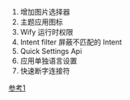 

1. 增加图片选择器 
2. 主题应用图标
3. Wify 运行时权限
4. Intent filter 屏蔽不匹配的 Intent
5. Quick Settings Api
6. 应用单独语言设置
7. 快速断字连接符



[参考1](https://guolin.blog.csdn.net/article/details/124061726)